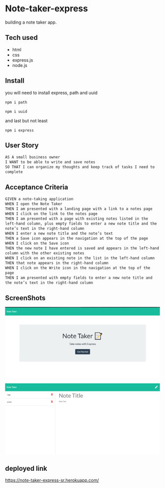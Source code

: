# Note-taker-express
building a note taker app.

## Tech used
* html
* css 
* express.js
* node.js

## Install
you will need to install express, path and uuid

```
npm i path
```
```
npm i uuid
```
and last but not least
```
npm i express
```

## User Story

```
AS A small business owner
I WANT to be able to write and save notes
SO THAT I can organize my thoughts and keep track of tasks I need to complete
```


## Acceptance Criteria

```
GIVEN a note-taking application
WHEN I open the Note Taker
THEN I am presented with a landing page with a link to a notes page
WHEN I click on the link to the notes page
THEN I am presented with a page with existing notes listed in the left-hand column, plus empty fields to enter a new note title and the note’s text in the right-hand column
WHEN I enter a new note title and the note’s text
THEN a Save icon appears in the navigation at the top of the page
WHEN I click on the Save icon
THEN the new note I have entered is saved and appears in the left-hand column with the other existing notes
WHEN I click on an existing note in the list in the left-hand column
THEN that note appears in the right-hand column
WHEN I click on the Write icon in the navigation at the top of the page
THEN I am presented with empty fields to enter a new note title and the note’s text in the right-hand column
```

## ScreenShots
![landing page screenshot](https://github.com/ScottLRay/Note-taker-express/blob/main/public/assets/img/landing-page-screenshot.png)

![note taker page](https://github.com/ScottLRay/Note-taker-express/blob/main/public/assets/img/note-taker-page-screenshot.png)

## deployed link
https://note-taker-express-sr.herokuapp.com/